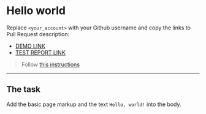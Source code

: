 # Hello world
Replace `<your_account>` with your Github username and copy the links to Pull Request description:
- [DEMO LINK](https://DmytroHorshunov.github.io/layout_hello-world/)
- [TEST REPORT LINK](https://DmytroHorshunov.github.io/layout_hello-world/report/html_report/)

> Follow [this instructions](https://mate-academy.github.io/layout_task-guideline/#how-to-solve-the-layout-tasks-on-github)
___

## The task
Add the basic page markup and the text `Hello, world!` into the body.
